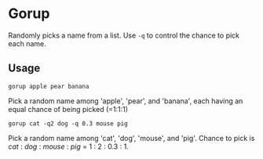 # Gorup

Randomly picks a name from a list. Use `-q` to control the chance to pick each name.

## Usage

```
gorup apple pear banana
```

Pick a random name among 'apple', 'pear', and 'banana', each having an equal chance of being picked (=1:1:1)

```
gorup cat -q2 dog -q 0.3 mouse pig
```

Pick a random name among 'cat', 'dog', 'mouse', and 'pig'. Chance to pick is _cat_ : _dog_ : _mouse_ : _pig_ = 1 : 2 : 0.3 : 1.
